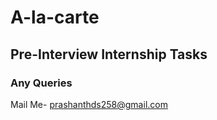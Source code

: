 # A-la-carte

## Pre-Interview Internship Tasks


### Any Queries
Mail Me- <prashanthds258@gmail.com>
